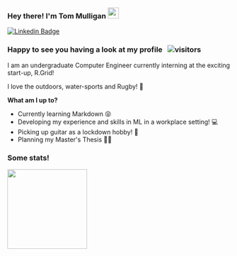 ### Hey there! I'm Tom Mulligan <img src="https://media.giphy.com/media/hvRJCLFzcasrR4ia7z/giphy.gif" width="25px">

[![Linkedin Badge](https://img.shields.io/badge/-LinkedIn-0e76a8?style=flat-square&logo=Linkedin&logoColor=white)](https://www.linkedin.com/in/tom-mulligan)

### Happy to see you having a look at my profile &nbsp; ![visitors](https://visitor-badge.glitch.me/badge?page_id=tmulligan98.momtulligan)

I am an undergraduate Computer Engineer currently interning at the exciting start-up, R.Grid!

I love the outdoors, water-sports and Rugby! :rugby_football:

**What am I up to?**
- Currently learning Markdown :stuck_out_tongue_closed_eyes:
- Developing my experience and skills in ML in a workplace setting! :computer:
- Picking up guitar as a lockdown hobby! :guitar:
- Planning my Master's Thesis :eyes::eyes:


### Some stats! ###
<img height="180em" src="https://github-readme-stats.vercel.app/api?username=tmulligan98&show_icons=true&hide_border=true&&count_private=true&include_all_commits=true" />
